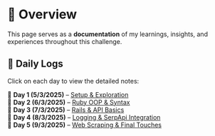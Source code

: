 # 📌 Overview  

This page serves as a **documentation** of my learnings, insights, and experiences throughout this challenge.  

## 📅 Daily Logs  
Click on each day to view the detailed notes:  

🔹 **Day 1 (5/3/2025)** – [Setup & Exploration](https://github.com/xKarinSan/Ruby-SerpApi-Challenge/blob/main/journal/Day_1_Notes.md)  
🔹 **Day 2 (6/3/2025)** – [Ruby OOP & Syntax](https://github.com/xKarinSan/Ruby-SerpApi-Challenge/blob/main/journal/Day_2_Notes.md)  
🔹 **Day 3 (7/3/2025)** – [Rails & API Basics](https://github.com/xKarinSan/Ruby-SerpApi-Challenge/blob/main/journal/Day_3_Notes.md)  
🔹 **Day 4 (8/3/2025)** – [Logging & SerpApi Integration](https://github.com/xKarinSan/Ruby-SerpApi-Challenge/blob/main/journal/Day_4_Notes.md)  
🔹 **Day 5 (9/3/2025)** – [Web Scraping & Final Touches](https://github.com/xKarinSan/Ruby-SerpApi-Challenge/blob/main/journal/Day_5_Notes.md)  
